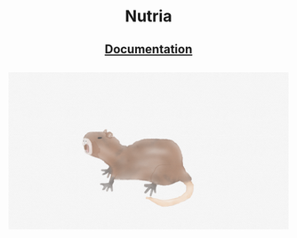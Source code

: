 <h1 align="center">Nutria</h1>

<h2 align="center"><a href="https://docs.nutria.cloud">Documentation</a><h2>

![logo](misc/logo.png)
